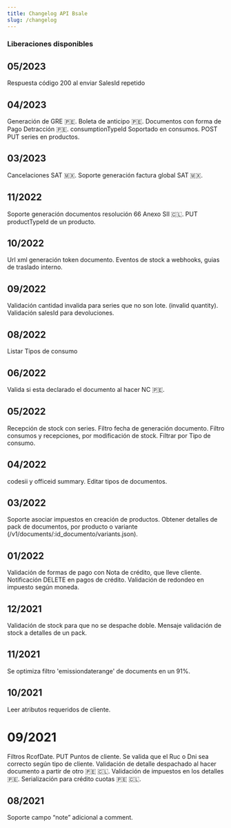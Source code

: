 ```yaml
---
title: Changelog API Bsale
slug: /changelog
---
```


### Liberaciones disponibles

## 05/2023
Respuesta código 200 al enviar SalesId repetido

## 04/2023
Generación de GRE 🇵🇪.
Boleta de anticipo 🇵🇪.
Documentos con forma de Pago Detracción 🇵🇪.
consumptionTypeId Soportado en consumos.
POST PUT series en productos.

## 03/2023
Cancelaciones SAT 🇲🇽.
Soporte generación factura global SAT 🇲🇽.

## 11/2022
Soporte generación documentos resolución 66 Anexo SII 🇨🇱.
PUT productTypeId de un producto.

## 10/2022
Url xml generación token documento.
Eventos de stock a webhooks, guias de traslado interno.

## 09/2022
Validación cantidad invalida para series que no son lote. (invalid quantity).
Validación salesId para devoluciones.

## 08/2022
Listar Tipos de consumo

## 06/2022
Valida si esta declarado el documento al hacer NC 🇵🇪.

## 05/2022
Recepción de stock con series.
Filtro fecha de generación documento.
Filtro consumos y recepciones, por modificación de stock.
Filtrar por Tipo de consumo.

## 04/2022
codesii y officeid summary.
Editar tipos de documentos.

## 03/2022
Soporte asociar impuestos en creación de productos.
Obtener detalles de pack de documentos, por producto o variante (/v1/documents/:id_documento/variants.json).

## 01/2022
Validación de formas de pago con Nota de crédito, que lleve cliente.
Notificación DELETE en pagos de crédito.
Validación de redondeo en impuesto según moneda.

## 12/2021
Validación de stock para que no se despache doble.
Mensaje validación de stock a detalles de un pack.

## 11/2021
Se optimiza filtro 'emissiondaterange' de documents en un 91%.

## 10/2021
Leer atributos requeridos de cliente.

# 09/2021
Filtros RcofDate.
PUT Puntos de cliente.
Se valida que el Ruc o Dni sea correcto según tipo de cliente.
Validación de detalle despachado al hacer documento a partir de otro  🇵🇪 🇨🇱.
Validación de impuestos en los detalles 🇵🇪.
Serialización para crédito cuotas 🇵🇪 🇨🇱.

## 08/2021
Soporte campo “note” adicional a comment.